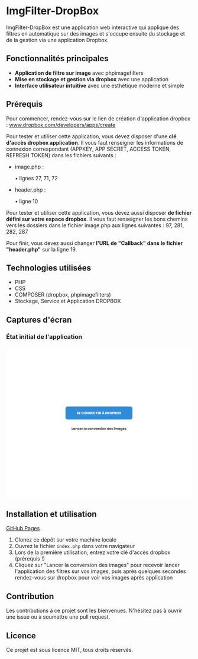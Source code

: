 # ImgFilter-DropBox

ImgFilter-DropBox est une application web interactive qui applique des filtres en automatique sur des images et s'occupe ensuite du stockage et de la gestion via une application Dropbox.

## Fonctionnalités principales

- **Application de filtre sur image** avec phpimagefilters
- **Mise en stockage et gestion via dropbox** avec une application
- **Interface utilisateur intuitive** avec une esthétique moderne et simple 

## Prérequis

Pour commencer, rendez-vous sur le lien de création d'application dropbox : www.dropbox.com/developers/apps/create

Pour tester et utiliser cette application, vous devez disposer d'une **clé d'accès dropbox application**. Il vous faut renseigner les informations de connexion correspondant (APPKEY, APP SECRET, ACCESS TOKEN, REFRESH TOKEN) dans les fichiers suivants :

- image.php :

    • lignes 27, 71, 72

- header.php :

    • ligne 10

Pour tester et utiliser cette application, vous devez aussi disposer **de fichier défini sur votre espace dropbox**. Il vous faut renseigner les bons chemins vers les dossiers dans le fichier image.php aux lignes suivantes : 97, 281, 282, 287

Pour finir, vous devez aussi changer **l'URL de "Callback" dans le fichier "header.php"** sur la ligne 19.

## Technologies utilisées

- PHP
- CSS
- COMPOSER (dropbox, phpimagefilters)
- Stockage, Service et Application DROPBOX

## Captures d'écran

### État initial de l'application

![État initial](screenshots/screenshot1.png)

## Installation et utilisation

[GitHub Pages](https://riskooooo.github.io/db-filter/)

1. Clonez ce dépôt sur votre machine locale
2. Ouvrez le fichier `index.php` dans votre navigateur
3. Lors de la première utilisation, entrez votre clé d'accès dropbox (prérequis !)
5. Cliquez sur "Lancer la conversion des images" pour recevoir lancer l'application des filtres sur vos images, puis après quelques secondes rendez-vous sur dropbox pour voir vos images après application

## Contribution

Les contributions à ce projet sont les bienvenues. N'hésitez pas à ouvrir une issue ou à soumettre une pull request.

## Licence

Ce projet est sous licence MIT, tous droits réservés.
